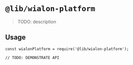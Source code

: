 # `@lib/wialon-platform`

> TODO: description

## Usage

```
const wialonPlatform = require('@lib/wialon-platform');

// TODO: DEMONSTRATE API
```

